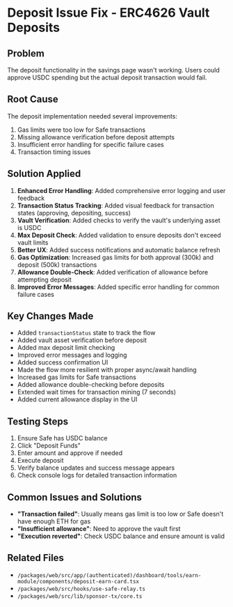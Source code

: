 # Deposit Issue Fix - ERC4626 Vault Deposits

## Problem
The deposit functionality in the savings page wasn't working. Users could approve USDC spending but the actual deposit transaction would fail.

## Root Cause
The deposit implementation needed several improvements:
1. Gas limits were too low for Safe transactions
2. Missing allowance verification before deposit attempts
3. Insufficient error handling for specific failure cases
4. Transaction timing issues

## Solution Applied
1. **Enhanced Error Handling**: Added comprehensive error logging and user feedback
2. **Transaction Status Tracking**: Added visual feedback for transaction states (approving, depositing, success)
3. **Vault Verification**: Added checks to verify the vault's underlying asset is USDC
4. **Max Deposit Check**: Added validation to ensure deposits don't exceed vault limits
5. **Better UX**: Added success notifications and automatic balance refresh
6. **Gas Optimization**: Increased gas limits for both approval (300k) and deposit (500k) transactions
7. **Allowance Double-Check**: Added verification of allowance before attempting deposit
8. **Improved Error Messages**: Added specific error handling for common failure cases

## Key Changes Made
- Added `transactionStatus` state to track the flow
- Added vault asset verification before deposit
- Added max deposit limit checking
- Improved error messages and logging
- Added success confirmation UI
- Made the flow more resilient with proper async/await handling
- Increased gas limits for Safe transactions
- Added allowance double-checking before deposits
- Extended wait times for transaction mining (7 seconds)
- Added current allowance display in the UI

## Testing Steps
1. Ensure Safe has USDC balance
2. Click "Deposit Funds" 
3. Enter amount and approve if needed
4. Execute deposit
5. Verify balance updates and success message appears
6. Check console logs for detailed transaction information

## Common Issues and Solutions
- **"Transaction failed"**: Usually means gas limit is too low or Safe doesn't have enough ETH for gas
- **"Insufficient allowance"**: Need to approve the vault first
- **"Execution reverted"**: Check USDC balance and ensure amount is valid

## Related Files
- `/packages/web/src/app/(authenticated)/dashboard/tools/earn-module/components/deposit-earn-card.tsx`
- `/packages/web/src/hooks/use-safe-relay.ts`
- `/packages/web/src/lib/sponsor-tx/core.ts` 